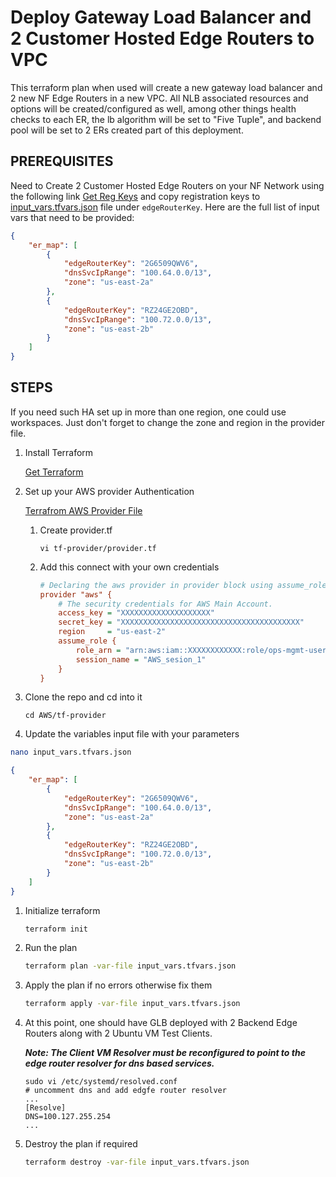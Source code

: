 
# Deploy Gateway Load Balancer and 2 Customer Hosted Edge Routers to VPC

This terraform plan when used will create a new gateway load balancer and 2 new NF Edge Routers in a new VPC. All NLB associated resources and options will be created/configured as well, among other things health checks to each ER, the lb algorithm will be set to "Five Tuple", and backend pool will be set to 2 ERs created part of this deployment.

## **PREREQUISITES**

Need to Create 2 Customer Hosted Edge Routers on your NF Network using the following link [Get Reg Keys](https://nfconsole.io/login) and copy registration keys to [input_vars.tfvars.json](tf-provider/input_vars.tfvars.json) file under `edgeRouterKey`. Here  are the full list of input vars that need to be provided:

```json
{
    "er_map": [
        {
            "edgeRouterKey": "2G6509QWV6",
            "dnsSvcIpRange": "100.64.0.0/13",
            "zone": "us-east-2a"
        },
        {
            "edgeRouterKey": "RZ24GE2OBD",
            "dnsSvcIpRange": "100.72.0.0/13",
            "zone": "us-east-2b"
        }
    ]
}
```

## **STEPS**

If you need such HA set up in more than one region, one could use workspaces. Just don't forget to change the zone and region in the provider file.

1. Install Terraform

    [Get Terraform](https://www.terraform.io/downloads)

1. Set up your AWS provider Authentication

    [Terrafrom AWS Provider File](https://registry.terraform.io/providers/hashicorp/aws/latest/docs)

    1. Create provider.tf

        ```shell
        vi tf-provider/provider.tf
        ```

    1. Add this connect with your own credentials

        ```ini
        # Declaring the aws provider in provider block using assume_role.
        provider "aws" {
            # The security credentials for AWS Main Account.
            access_key = "XXXXXXXXXXXXXXXXXXXX"
            secret_key = "XXXXXXXXXXXXXXXXXXXXXXXXXXXXXXXXXXXXXXXX"
            region     = "us-east-2"
            assume_role {
                role_arn = "arn:aws:iam::XXXXXXXXXXXX:role/ops-mgmt-user"
                session_name = "AWS_sesion_1"
            }
        }
        ```

1. Clone the repo and cd into it

    ```shell
    cd AWS/tf-provider
    ```

1. Update the variables input file with your parameters

```bash
nano input_vars.tfvars.json
```

```json
{
    "er_map": [
        {
            "edgeRouterKey": "2G6509QWV6",
            "dnsSvcIpRange": "100.64.0.0/13",
            "zone": "us-east-2a"
        },
        {
            "edgeRouterKey": "RZ24GE2OBD",
            "dnsSvcIpRange": "100.72.0.0/13",
            "zone": "us-east-2b"
        }
    ]
}
```

1. Initialize terraform

    ```bash
    terraform init
    ```

1. Run the plan

    ```bash
    terraform plan -var-file input_vars.tfvars.json
    ```

1. Apply the plan if no errors otherwise fix them

    ```bash
    terraform apply -var-file input_vars.tfvars.json
    ```

1. At this point, one should have GLB deployed with 2 Backend Edge Routers along with 2 Ubuntu VM Test Clients.

    ***Note: The Client VM Resolver must be reconfigured to point to the edge router resolver for dns based services.***

    ```shell
    sudo vi /etc/systemd/resolved.conf
    # uncomment dns and add edgfe router resolver
    ...
    [Resolve]
    DNS=100.127.255.254
    ...
    ```

1. Destroy the plan if required

    ```bash
    terraform destroy -var-file input_vars.tfvars.json
    ```
